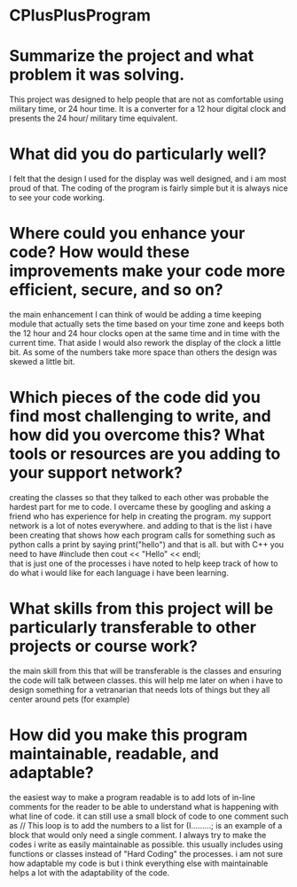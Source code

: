# CPlusPlusProgram

# Summarize the project and what problem it was solving.
  This project was designed to help people that are not as comfortable using military time, or 24 hour time. It is a converter for a 12 hour digital clock
  and presents the 24 hour/ military time equivalent.

# What did you do particularly well?
  I felt that the design I used for the display was well designed, and i am most proud of that. The coding of the program is fairly simple but it is always nice to see your code     working.
  
# Where could you enhance your code? How would these improvements make your code more efficient, secure, and so on?
  the main enhancement I can think of would be adding a time keeping module that actually sets the time based on your time zone and keeps both the 12 hour and 24 hour clocks open 
  at the same time and in time with the current time. That aside I would also rework the display of the clock a little bit. As some of the numbers take more space than others the 
  design was skewed a little bit. 

# Which pieces of the code did you find most challenging to write, and how did you overcome this? What tools or resources are you adding to your support network?
  creating the classes so that they talked to each other was probable the hardest part for me to code. I overcame these by googling and asking a friend who has experience for
  help in creating the program. my support network is a lot of notes everywhere. and adding to that is the list i have been creating that shows how each program calls for 
  something such as python calls a print by saying print("hello") and that is all. but with C++ you need to have #include<iostream> then cout << "Hello" << endl;   
  that is just one of the processes i have noted to help keep track of how to do what i would like for each language i have been learning.

# What skills from this project will be particularly transferable to other projects or course work?
  the main skill from this that will be transferable is the classes and ensuring the code will talk between classes. this will help me later on when i have to design something for
  a vetranarian that needs lots of things but they all center around pets (for example)

# How did you make this program maintainable, readable, and adaptable?
  the easiest way to make a program readable is to add lots of in-line comments for the reader to be able to understand what is happening with what line of code. 
  it can still use a small block of code to one comment such as 
  // This loop is to add the numbers to a list
  for (I.........;
  is an example of a block that would only need a single comment.
  I always try to make the codes i write as easily maintainable as possible. this usually includes using functions or classes instead of "Hard Coding" the processes.
  i am not sure how adaptable my code is but i think everything else with maintainable helps a lot with the adaptability of the code.
